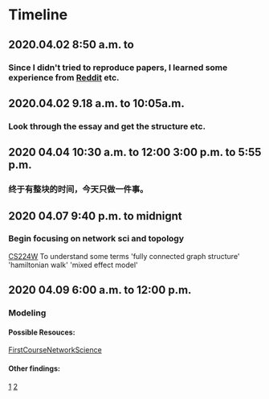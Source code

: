 # Timeline
## 2020.04.02 8:50 a.m. to 
### Since I didn't tried to reproduce papers, I learned some experience from [Reddit](https://www.reddit.com/r/learnmachinelearning/comments/c6f2rj/how_to_reproduce_papers/) etc.
## 2020.04.02 9.18 a.m. to 10:05a.m.
### Look through the essay and get the structure etc.
## 2020 04.04 10:30 a.m. to 12:00 3:00 p.m. to 5:55 p.m. 
### 终于有整块的时间，今天只做一件事。
## 2020 04.07 9:40 p.m. to midnignt
### Begin focusing on network sci and topology
[CS224W](http://web.stanford.edu/class/cs224w/) 
To understand some terms 
'fully connected graph structure' 'hamiltonian walk' 'mixed effect model'
## 2020 04.09 6:00 a.m. to 12:00 p.m.
### Modeling



#### Possible Resouces: 
[FirstCourseNetworkScience](https://cambridgeuniversitypress.github.io/FirstCourseNetworkScience/)



#### Other findings: 
[1](https://en.wikipedia.org/wiki/List_of_animals_by_number_of_neurons)
[2](https://en.wikipedia.org/wiki/Spiking_neural_network)
